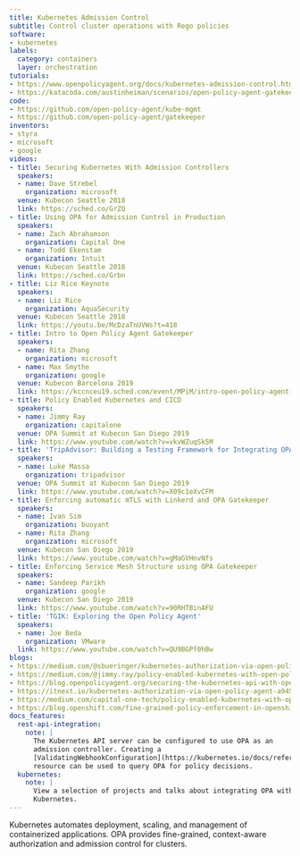 ```yaml
---
title: Kubernetes Admission Control
subtitle: Control cluster operations with Rego policies
software:
- kubernetes
labels:
  category: containers
  layer: orchestration
tutorials:
- https://www.openpolicyagent.org/docs/kubernetes-admission-control.html
- https://katacoda.com/austinheiman/scenarios/open-policy-agent-gatekeeper
code:
- https://github.com/open-policy-agent/kube-mgmt
- https://github.com/open-policy-agent/gatekeeper
inventors:
- styra
- microsoft
- google
videos:
- title: Securing Kubernetes With Admission Controllers
  speakers:
  - name: Dave Strebel
    organization: microsoft
  venue: Kubecon Seattle 2018
  link: https://sched.co/GrZQ
- title: Using OPA for Admission Control in Production
  speakers:
  - name: Zach Abrahamson
    organization: Capital One
  - name: Todd Ekenstam
    organization: Intuit
  venue: Kubecon Seattle 2018
  link: https://sched.co/Grbn
- title: Liz Rice Keynote
  speakers:
  - name: Liz Rice
    organization: AquaSecurity
  venue: Kubecon Seattle 2018
  link: https://youtu.be/McDzaTnUVWs?t=418
- title: Intro to Open Policy Agent Gatekeeper
  speakers:
  - name: Rita Zhang
    organization: microsoft
  - name: Max Smythe
    organization: google
  venue: Kubecon Barcelona 2019
  link: https://kccnceu19.sched.com/event/MPiM/intro-open-policy-agent-rita-zhang-microsoft-max-smythe-google
- title: Policy Enabled Kubernetes and CICD
  speakers:
  - name: Jimmy Ray
    organization: capitalone
  venue: OPA Summit at Kubecon San Diego 2019
  link: https://www.youtube.com/watch?v=vkvWZuqSk5M
- title: 'TripAdvisor: Building a Testing Framework for Integrating OPA into K8s'
  speakers:
  - name: Luke Massa
    organization: tripadvisor
  venue: OPA Summit at Kubecon San Diego 2019
  link: https://www.youtube.com/watch?v=X09c1eXvCFM
- title: Enforcing automatic mTLS with Linkerd and OPA Gatekeeper
  speakers:
  - name: Ivan Sim
    organization: buoyant
  - name: Rita Zhang
    organization: microsoft
  venue: Kubecon San Diego 2019
  link: https://www.youtube.com/watch?v=gMaGVHnvNfs
- title: Enforcing Service Mesh Structure using OPA Gatekeeper
  speakers:
  - name: Sandeep Parikh
    organization: google
  venue: Kubecon San Diego 2019
  link: https://www.youtube.com/watch?v=90RHTBinAFU
- title: 'TGIK: Exploring the Open Policy Agent'
  speakers:
  - name: Joe Beda
    organization: VMware
  link: https://www.youtube.com/watch?v=QU9BGPf0hBw
blogs:
- https://medium.com/@sbueringer/kubernetes-authorization-via-open-policy-agent-a9455d9d5ceb
- https://medium.com/@jimmy.ray/policy-enabled-kubernetes-with-open-policy-agent-3b612b3f0203
- https://blog.openpolicyagent.org/securing-the-kubernetes-api-with-open-policy-agent-ce93af0552c3
- https://itnext.io/kubernetes-authorization-via-open-policy-agent-a9455d9d5ceb
- https://medium.com/capital-one-tech/policy-enabled-kubernetes-with-open-policy-agent-3b612b3f0203
- https://blog.openshift.com/fine-grained-policy-enforcement-in-openshift-with-open-policy-agent/
docs_features:
  rest-api-integration:
    note: |
      The Kubernetes API server can be configured to use OPA as an
      admission controller. Creating a
      [ValidatingWebhookConfiguration](https://kubernetes.io/docs/reference/access-authn-authz/extensible-admission-controllers/#validatingwebhookconfiguration)
      resource can be used to query OPA for policy decisions.
  kubernetes:
    note: |
      View a selection of projects and talks about integrating OPA with
      Kubernetes.
---
```


Kubernetes automates deployment, scaling, and management of containerized
applications. OPA provides fine-grained, context-aware authorization and
admission control for clusters.
